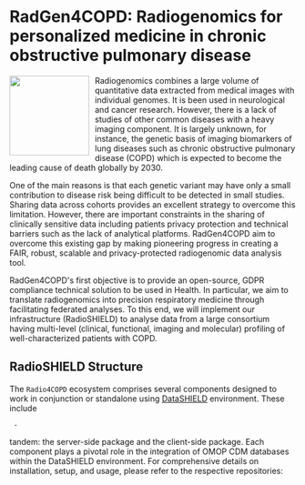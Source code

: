 # RadGen4COPD: Radiogenomics for personalized medicine in chronic obstructive pulmonary disease

<img src="doc/img/radgen4copd_logo.png" align="left" height="140" style="margin-right: 10px;" />


Radiogenomics combines a large volume of quantitative data extracted from medical images with individual genomes. It is been used in
neurological and cancer research. However, there is a lack of studies of other common diseases with a heavy imaging component. It is
largely unknown, for instance, the genetic basis of imaging biomarkers of lung diseases such as chronic obstructive pulmonary disease
(COPD) which is expected to become the leading cause of death globally by 2030.

One of the main reasons is that each genetic variant may have only a small contribution to disease risk being difficult to be detected in
small studies. Sharing data across cohorts provides an excellent strategy to overcome this limitation. However, there are important
constraints in the sharing of clinically sensitive data including patients privacy protection and technical barriers such as the lack of
analytical platforms. RadGen4COPD aim to overcome this existing gap by making pioneering progress in creating a FAIR, robust, scalable
and privacy-protected radiogenomic data analysis tool.

RadGen4COPD's first objective is to provide an open-source, GDPR compliance technical solution to be used in Health. 
In particular, we aim to translate radiogenomics into precision respiratory medicine through facilitating federated analyses. 
To this end, we will implement our infrastructure (RadioSHIELD) to analyse data from a large 
consortium having multi-level (clinical, functional, imaging and molecular) profiling of well-characterized patients with COPD.


## RadioSHIELD Structure

The `Radio4COPD`  ecosystem comprises several components designed to work in conjunction or standalone using 
[DataSHIELD](https://www.datashield.org/about/about-datashield-collated) environment. These include

     - 


tandem: the server-side package and the client-side package. Each component plays a pivotal role in the integration of OMOP CDM databases within the DataSHIELD environment. For comprehensive details on installation, setup, and usage, please refer to the respective repositories:
